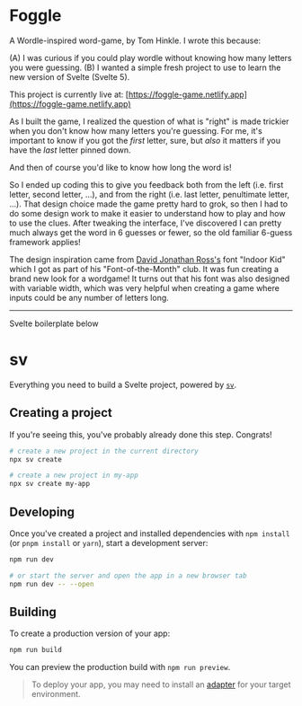 # Foggle

A Wordle-inspired word-game, by Tom Hinkle. I wrote this because:

(A) I was curious if you could play wordle without knowing how many letters you were guessing.
(B) I wanted a simple fresh project to use to learn the new version of Svelte (Svelte 5).


This project is currently live at:
[https://foggle-game.netlify.app](https://foggle-game.netlify.app)

As I built the game, I realized the question of what is "right" is made
trickier when you don't know how many letters you're guessing. For me, it's important to know if you got the *first* letter, sure, but *also* it matters if you have the *last* letter pinned down.

And then of course you'd like to know how long the word is!

So I ended up coding this to give you feedback both from the left (i.e. first letter, second letter, ...), and from the right (i.e. last letter, penultimate letter, ...).  That design choice made the game pretty hard to grok, so then I had to do some design work to make it easier to understand how to play and how to use the clues. After tweaking the interface, I've discovered I can pretty much always get the word in 6 guesses or fewer, so the old familiar 6-guess framework applies! 

The design inspiration came from [David Jonathan Ross's](https://www.djr.com) font "Indoor Kid" which I got as part of his "Font-of-the-Month" club. It was fun creating a brand new look for a wordgame! It turns out that his font was also designed with variable width, which was very helpful when creating a game where inputs could be any number of letters long.

---
Svelte boilerplate below

# sv

Everything you need to build a Svelte project, powered by [`sv`](https://github.com/sveltejs/cli).

## Creating a project

If you're seeing this, you've probably already done this step. Congrats!

```bash
# create a new project in the current directory
npx sv create

# create a new project in my-app
npx sv create my-app
```

## Developing

Once you've created a project and installed dependencies with `npm install` (or `pnpm install` or `yarn`), start a development server:

```bash
npm run dev

# or start the server and open the app in a new browser tab
npm run dev -- --open
```

## Building

To create a production version of your app:

```bash
npm run build
```

You can preview the production build with `npm run preview`.

> To deploy your app, you may need to install an [adapter](https://svelte.dev/docs/kit/adapters) for your target environment.

